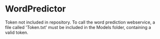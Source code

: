 # WordPredictor
Token not included in repository. To call the word prediction webservice, a file called 'Token.txt' must be included in the Models folder, containing a valid token.
